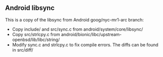 ## Android libsync

This is a copy of the libsync from Android goog/nyc-mr1-arc branch:

- Copy include/ and src/sync.c from android/system/core/libsync/
- Copy src/strlcpy.c from android/bionic/libc/upstream-openbsd/lib/libc/string/
- Modify sync.c and strlcpy.c to fix compile errors. The diffs can be found in
  src/diff/

